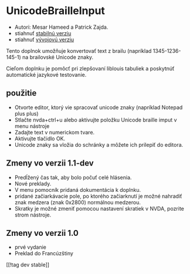 # UnicodeBrailleInput #

* Autori: Mesar Hameed a Patrick Zajda.
* stiahnuť [stabilnú verziu][1]
* stiahnuť [vývojovú verziu][2]

Tento doplnok umožňuje konvertovať text z brailu (napríklad 1345-1236-145-1)
na brailovské Unicode znaky.

Cieľom doplnku je pomôcť pri zlepšovaní liblouis tabuliek a poskytnúť
automatické jazykové testovanie.

## použitie ##

* Otvorte editor, ktorý vie spracovať unicode znaky (napríklad Notepad plus
  plus)
* Stlačte nvda+ctrl+u alebo aktivujte položku Unicode braille imput v menu
  nástroje
* Zadajte text v numerickom tvare.
* Aktivujte tlačidlo OK.
* Unicode znaky sa vložia do schránky a môžete ich prilepiť do editora.

## Zmeny vo verzii 1.1-dev ##

* Predĺžený čas tak, aby bolo počuť celé hlásenia.
* Nové preklady.
* V menu pomocník pridaná dokumentácia k doplnku.
* pridané začiarkávacie pole, po ktorého začiarknutí je možné nahradiť znak
  medzera (znak 0x2800) normálnou medzerou.
* Skratky je možné zmeniť pomocou nastavení skratiek v NVDA, pozrite strom
  nástroje.

## Zmeny vo verzii 1.0 ##

* prvé vydanie
* Preklad do Francúzštiny

[[!tag dev stable]]

[1]: http://addons.nvda-project.org/files/get.php?file=ubi

[2]: http://addons.nvda-project.org/files/get.php?file=ubi-dev
